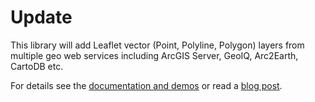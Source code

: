 # Update

This library will add Leaflet vector (Point, Polyline, Polygon) layers from multiple geo web services including ArcGIS Server, GeoIQ, Arc2Earth, CartoDB etc.

For details see the [documentation and demos](http://geojason.info/leaflet-vector-layers/) or read a [blog post](http://geojason.info/2011/leaflet-vector-layers/).